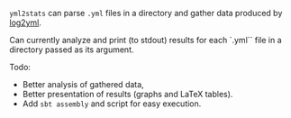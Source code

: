 `yml2stats` can parse `.yml` files in a directory and gather data produced by [log2yml](https://github.com/zafer-esen/log2yml).

Can currently analyze and print (to stdout) results for each `.yml`` file in a directory passed as its argument.

Todo:
  - Better analysis of gathered data,
  - Better presentation of results (graphs and LaTeX tables).
  - Add `sbt assembly` and script for easy execution.
